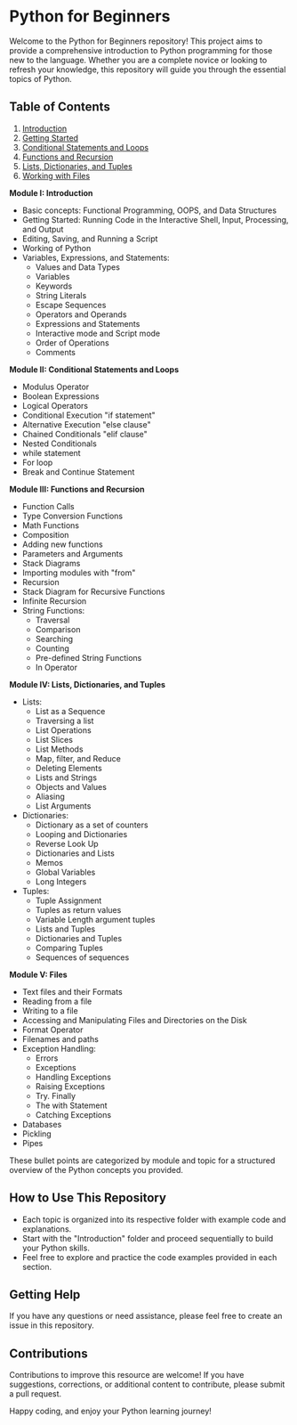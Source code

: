# Python for Beginners

Welcome to the Python for Beginners repository! This project aims to provide a comprehensive introduction to Python programming for those new to the language. Whether you are a complete novice or looking to refresh your knowledge, this repository will guide you through the essential topics of Python.

## Table of Contents
1. [Introduction](#introduction)
2. [Getting Started](#getting-started)
3. [Conditional Statements and Loops](#conditional-statements-and-loops)
4. [Functions and Recursion](#functions-and-recursion)
5. [Lists, Dictionaries, and Tuples](#lists-dictionaries-and-tuples)
6. [Working with Files](#working-with-files)

**Module I: Introduction**
- Basic concepts: Functional Programming, OOPS, and Data Structures
- Getting Started: Running Code in the Interactive Shell, Input, Processing, and Output
- Editing, Saving, and Running a Script
- Working of Python
- Variables, Expressions, and Statements:
  - Values and Data Types
  - Variables
  - Keywords
  - String Literals
  - Escape Sequences
  - Operators and Operands
  - Expressions and Statements
  - Interactive mode and Script mode
  - Order of Operations
  - Comments

**Module II: Conditional Statements and Loops**
- Modulus Operator
- Boolean Expressions
- Logical Operators
- Conditional Execution "if statement"
- Alternative Execution "else clause"
- Chained Conditionals "elif clause"
- Nested Conditionals
- while statement
- For loop
- Break and Continue Statement

**Module III: Functions and Recursion**
- Function Calls
- Type Conversion Functions
- Math Functions
- Composition
- Adding new functions
- Parameters and Arguments
- Stack Diagrams
- Importing modules with "from"
- Recursion
- Stack Diagram for Recursive Functions
- Infinite Recursion
- String Functions:
  - Traversal
  - Comparison
  - Searching
  - Counting
  - Pre-defined String Functions
  - In Operator

**Module IV: Lists, Dictionaries, and Tuples**
- Lists:
  - List as a Sequence
  - Traversing a list
  - List Operations
  - List Slices
  - List Methods
  - Map, filter, and Reduce
  - Deleting Elements
  - Lists and Strings
  - Objects and Values
  - Aliasing
  - List Arguments
- Dictionaries:
  - Dictionary as a set of counters
  - Looping and Dictionaries
  - Reverse Look Up
  - Dictionaries and Lists
  - Memos
  - Global Variables
  - Long Integers
- Tuples:
  - Tuple Assignment
  - Tuples as return values
  - Variable Length argument tuples
  - Lists and Tuples
  - Dictionaries and Tuples
  - Comparing Tuples
  - Sequences of sequences

**Module V: Files**
- Text files and their Formats
- Reading from a file
- Writing to a file
- Accessing and Manipulating Files and Directories on the Disk
- Format Operator
- Filenames and paths
- Exception Handling:
  - Errors
  - Exceptions
  - Handling Exceptions
  - Raising Exceptions
  - Try. Finally
  - The with Statement
  - Catching Exceptions
- Databases
- Pickling
- Pipes

These bullet points are categorized by module and topic for a structured overview of the Python concepts you provided.

## How to Use This Repository
- Each topic is organized into its respective folder with example code and explanations.
- Start with the "Introduction" folder and proceed sequentially to build your Python skills.
- Feel free to explore and practice the code examples provided in each section.

## Getting Help
If you have any questions or need assistance, please feel free to create an issue in this repository.

## Contributions
Contributions to improve this resource are welcome! If you have suggestions, corrections, or additional content to contribute, please submit a pull request.

Happy coding, and enjoy your Python learning journey!
